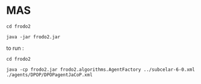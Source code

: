 # MAS

`cd frodo2`

`java -jar frodo2.jar`



to run :

`cd frodo2`

`java -cp frodo2.jar frodo2.algorithms.AgentFactory ../subcelar-6-0.xml ./agents/DPOP/DPOPagentJaCoP.xml`

